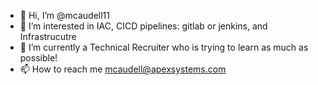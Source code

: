 - 👋 Hi, I’m @mcaudell11
- 👀 I’m interested in IAC, CICD pipelines: gitlab or jenkins, and Infrastrucutre 
- 🌱 I’m currently a Technical Recruiter who is trying to learn as much as possible!
- 📫 How to reach me mcaudell@apexsystems.com

<!---
mcaudell11/mcaudell11 is a ✨ special ✨ repository because its `README.md` (this file) appears on your GitHub profile.
You can click the Preview link to take a look at your changes.
--->
